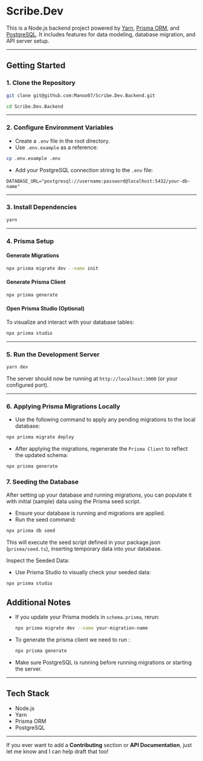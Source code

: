 # Scribe.Dev

This is a Node.js backend project powered by [Yarn](https://yarnpkg.com/), [Prisma ORM](https://www.prisma.io/), and [PostgreSQL](https://www.postgresql.org/).
It includes features for data modeling, database migration, and API server setup.

---

## Getting Started

### 1. Clone the Repository

```bash
git clone git@github.com:Manoo07/Scribe.Dev.Backend.git
```

```bash
cd Scribe.Dev.Backend
```

---

### 2. Configure Environment Variables

- Create a `.env` file in the root directory.
- Use `.env.example` as a reference:

```bash
cp .env.example .env
```

- Add your PostgreSQL connection string to the `.env` file:

```
DATABASE_URL="postgresql://username:password@localhost:5432/your-db-name"
```

---

### 3. Install Dependencies

```bash
yarn
```

---

### 4. Prisma Setup

#### Generate Migrations

```bash
npx prisma migrate dev --name init
```

#### Generate Prisma Client

```bash
npx prisma generate
```

#### Open Prisma Studio (Optional)

To visualize and interact with your database tables:

```bash
npx prisma studio
```

---

### 5. Run the Development Server

```bash
yarn dev
```

The server should now be running at `http://localhost:3000` (or your configured port).

---

### 6. Applying Prisma Migrations Locally

- Use the following command to apply any pending migrations to the local database:

```bash
npx prisma migrate deploy
```

- After applying the migrations, regenerate the `Prisma Client` to reflect the updated schema:

```bash
npx prisma generate
```

### 7. Seeding the Database

After setting up your database and running migrations, you can populate it with initial (sample) data using the Prisma seed script.

- Ensure your database is running and migrations are applied.
- Run the seed command:

```bash
npx prisma db seed
```

This will execute the seed script defined in your package.json (`prisma/seed.ts`), inserting temporary data into your database.

Inspect the Seeded Data:

- Use Prisma Studio to visually check your seeded data:

```bash
npx prisma studio
```

## Additional Notes

- If you update your Prisma models in `schema.prisma`, rerun:
  ```bash
  npx prisma migrate dev --name your-migration-name
  ```
- To generate the prisma client we need to run :
  ```bash
  npx prisma generate
  ```
- Make sure PostgreSQL is running before running migrations or starting the server.

---

## Tech Stack

- Node.js
- Yarn
- Prisma ORM
- PostgreSQL

---

If you ever want to add a **Contributing** section or **API Documentation**, just let me know and I can help draft that too!
